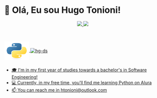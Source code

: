 # 👋 Olá, Eu sou Hugo Tonioni!

<div align="center">
  <a href="https://github.com/htonioni">
  <img height="160em" src="https://github-readme-stats.vercel.app/api?username=htonioni&show_icons=true&theme=vision-friendly-dark&include_all_commits=true&count_private=true"/>
  
  <img height="140em" src="https://github-readme-stats.vercel.app/api/top-langs/?username=htonioni&hide=Jupyter%20Notebook&layout=compact&langs_count=7&theme=vision-friendly-dark"/>
</div>

##
<div style="display: inline_block"><br>
<img align="center" alt="hg-Python" height="60" width="80" src="https://raw.githubusercontent.com/devicons/devicon/master/icons/python/python-original.svg">
<img align="center" alt="hg-ds" height="60" width="80" src="https://cdn.jsdelivr.net/gh/devicons/devicon/icons/mysql/mysql-plain-wordmark.svg">
</div>

###
- 🎓 I'm in my first year of studies towards a bachelor's in Software Engineering!
- 💻 Currently, in my free time, you'll find me learning Python on Alura
- 📫 You can reach me in htonioni@outlook.com
